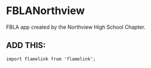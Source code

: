 # FBLANorthview
FBLA app created by the Northview High School Chapter.

## ADD THIS:
```
import flamelink from 'flamelink';
```
